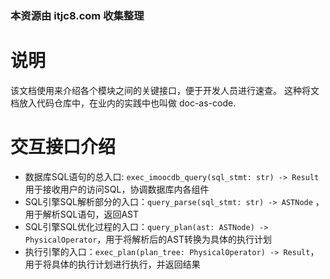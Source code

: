 ### 本资源由 itjc8.com 收集整理
# 说明
该文档使用来介绍各个模块之间的关键接口，便于开发人员进行速查。
这种将文档放入代码仓库中，在业内的实践中也叫做 doc-as-code.

# 交互接口介绍
   - 数据库SQL语句的总入口: `exec_imoocdb_query(sql_stmt: str) -> Result` 用于接收用户的访问SQL，协调数据库内各组件
   - SQL引擎SQL解析部分的入口：`query_parse(sql_stmt: str) -> ASTNode` ，用于解析SQL语句，返回AST
   - SQL引擎SQL优化过程的入口：`query_plan(ast: ASTNode) -> PhysicalOperator`，用于将解析后的AST转换为具体的执行计划
   - 执行引擎的入口：`exec_plan(plan_tree: PhysicalOperator) -> Result`，用于将具体的执行计划进行执行，并返回结果
   